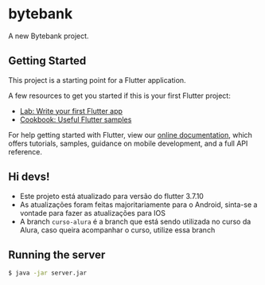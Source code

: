 # bytebank

A new Bytebank project.

## Getting Started

This project is a starting point for a Flutter application.

A few resources to get you started if this is your first Flutter project:

- [Lab: Write your first Flutter app](https://flutter.dev/docs/get-started/codelab)
- [Cookbook: Useful Flutter samples](https://flutter.dev/docs/cookbook)

For help getting started with Flutter, view our
[online documentation](https://flutter.dev/docs), which offers tutorials,
samples, guidance on mobile development, and a full API reference.

## Hi devs!
- Este projeto está atualizado para versão do flutter 3.7.10
- As atualizações foram feitas majoritariamente para o Android, sinta-se a vontade para fazer as atualizações para IOS
- A branch `curso-alura` é a branch que está sendo utilizada no curso da Alura, caso queira acompanhar o curso, utilize essa branch

## Running the server
```bash
$ java -jar server.jar
```

